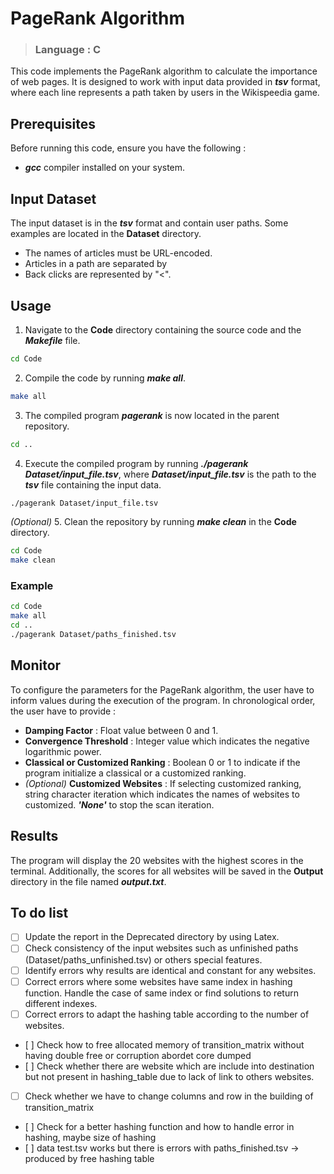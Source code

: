 # PageRank Algorithm #
> ### Language : C ###

This code implements the PageRank algorithm to calculate the importance of web pages. It is designed to work with input data provided in ***tsv*** format, where each line represents a path taken by users in the Wikispeedia game.

## Prerequisites ##

Before running this code, ensure you have the following :

- ***gcc*** compiler installed on your system.

## Input Dataset ##

The input dataset is in the ***tsv*** format and contain user paths. Some examples are located in the **Dataset** directory.
- The names of articles must be URL-encoded.
- Articles in a path are separated by
- Back clicks are represented by "<".

## Usage ##

1. Navigate to the **Code** directory containing the source code and the ***Makefile*** file.
```bash
cd Code
```
2. Compile the code by running ***make all***.
```bash
make all
```
3. The compiled program ***pagerank*** is now located in the parent repository.
```bash
cd ..
```
4. Execute the compiled program by running ***./pagerank Dataset/input_file.tsv***, where ***Dataset/input_file.tsv*** is the path to the ***tsv*** file containing the input data.
```bash
./pagerank Dataset/input_file.tsv
```
*(Optional)* 5. Clean the repository by running ***make clean*** in the **Code** directory.
```bash
cd Code
make clean
```

### Example ###

```bash
cd Code
make all
cd ..
./pagerank Dataset/paths_finished.tsv
```

## Monitor ##

To configure the parameters for the PageRank algorithm, the user have to inform values during the execution of the program. In chronological order, the user have to provide :
- **Damping Factor** : Float value between 0 and 1.
- **Convergence Threshold** : Integer value which indicates the negative logarithmic power.
- **Classical or Customized Ranking** : Boolean 0 or 1 to indicate if the program initialize a classical or a customized ranking.
- *(Optional)* **Customized Websites** : If selecting customized ranking, string character iteration which indicates the names of websites to customized. ***'None'*** to stop the scan iteration.

## Results ##

The program will display the 20 websites with the highest scores in the terminal. Additionally, the scores for all websites will be saved in the **Output** directory in the file named ***output.txt***.

## To do list ##

- [ ] Update the report in the Deprecated directory by using Latex.
- [ ] Check consistency of the input websites such as unfinished paths (Dataset/paths_unfinished.tsv) or others special features.
- [ ] Identify errors why results are identical and constant for any websites.
- [ ] Correct errors where some websites have same index in hashing function. Handle the case of same index or find solutions to return different indexes.
- [ ] Correct errors to adapt the hashing table according to the number of websites.
- [ ] Check how to free allocated memory of transition_matrix without having double free or corruption abordet core dumped
- [ ] Check whether there are website which are include into destination but not present in hashing_table due to lack of link to others websites.
- [ ] Check whether we have to change columns and row in the building of transition_matrix
- [ ] Check for a better hashing function and how to handle error in hashing, maybe size of hashing
- [ ] data test.tsv works but there is errors with paths_finished.tsv -> produced by free hashing table
